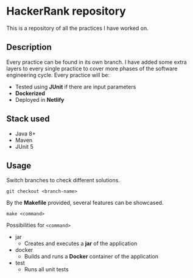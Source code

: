 # HackerRank repository

This is a repository of all the practices I have worked on. 

## Description

Every practice can be found in its own branch. I have added some extra layers to every single practice to cover more phases of the software engineering cycle.
Every practice will be:
- Tested using **JUnit** if there are input parameters
- **Dockerized**
- Deployed in **Netlify**

## Stack used

- Java 8+
- Maven
- JUnit 5


## Usage

Switch branches to check different solutions.

```
git checkout <branch-name>
```

By the **Makefile** provided, several features can be showcased.

```
make <command>
```

Possibilities for `<command>`
- jar
  - Creates and executes a **jar** of the application
- docker
  - Builds and runs a **Docker** container of the application
- test
  - Runs all unit tests
